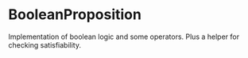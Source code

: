 # BooleanProposition
Implementation of boolean logic and some operators. Plus a helper for checking satisfiability.
